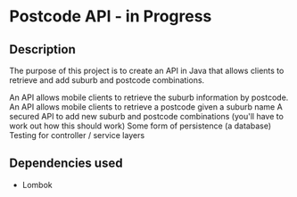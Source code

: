 # Postcode API - in Progress

## Description
The purpose of this project is to create an API in Java that allows clients to retrieve and add suburb and postcode combinations.

An API allows mobile clients to retrieve the suburb information by postcode.
An API allows mobile clients to retrieve a postcode given a suburb name
A secured API to add new suburb and postcode combinations (you'll have to work out how this should work)
Some form of persistence (a database)
Testing for controller / service layers

## Dependencies used
- Lombok
